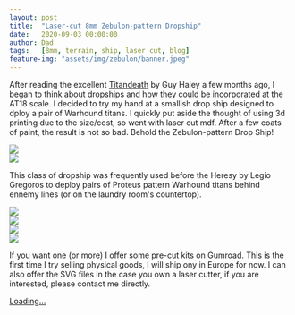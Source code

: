 ```yaml
---
layout: post
title:  "Laser-cut 8mm Zebulon-pattern Dropship"
date:   2020-09-03 00:00:00
author: Dad
tags:   [8mm, terrain, ship, laser cut, blog]
feature-img: "assets/img/zebulon/banner.jpeg"
---
```


After reading the excellent [Titandeath][td] by Guy Haley a few months ago, I began to think about dropships and how they could be incorporated at the AT18 scale. I decided to try my hand at a smallish drop ship designed to dploy a pair of Warhound titans. I quickly put aside the thought of using 3d printing due to the size/cost, so went with laser cut mdf. After a few coats of paint, the result is not so bad. Behold the Zebulon-pattern Drop Ship!
<div class="row">
  <div class="col-1-2">
  	<img src="{{ site.baseurl }}/assets/img/zebulon/zebulon-p - 1.jpeg"/>
  </div>
  <div class="col-1-2">
  	<img src="{{ site.baseurl }}/assets/img/zebulon/zebulon-p - 2.jpeg"/>
  </div>
</div>

This class of dropship was frequently used before the Heresy by Legio Gregoros to deploy pairs of Proteus pattern Warhound titans behind ennemy lines (or on the laundry room's countertop).
<div class="row">
  <div class="col-1-2">
  	<img src="{{ site.baseurl }}/assets/img/zebulon/zebulon-p - 3.jpeg"/>
  </div>
  <div class="col-1-2">
  	<img src="{{ site.baseurl }}/assets/img/zebulon/zebulon-p - 4.jpeg"/>
  </div>
  <div class="col-1-2">
  	<img src="{{ site.baseurl }}/assets/img/zebulon/zebulon-p - 5.jpeg"/>
  </div>
  <div class="col-1-2">
  	<img src="{{ site.baseurl }}/assets/img/zebulon/zebulon-p - 6.jpeg"/>
  </div>
</div>

If you want one (or more) I offer some pre-cut kits on Gumroad. This is the first time I try selling physical goods, I will ship ony in Europe for now. I can also offer the SVG files in the case you own a laser cutter, if you are interested, please contact me directly.

<script src="https://gumroad.com/js/gumroad-embed.js"></script>
<div class="gumroad-product-embed" data-gumroad-product-id="YpUtM"><a href="https://gumroad.com/l/YpUtM">Loading...</a></div>

[td]: https://www.blacklibrary.com/the-horus-heresy/novels/the-horus-heresy-titan-death-ebook.html